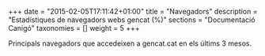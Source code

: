 +++
date        = "2015-02-05T17:11:42+01:00"
title       = "Navegadors"
description = "Estadístiques de navegadors webs gencat (%)"
sections    = "Documentació Canigó"
taxonomies  = []
weight 		= 5
+++

Principals navegadors que accedeixen a gencat.cat en els últims 3 mesos.

<script src="https://www.google.com/jsapi"></script>
<script src="/js/browsers.js"></script>
